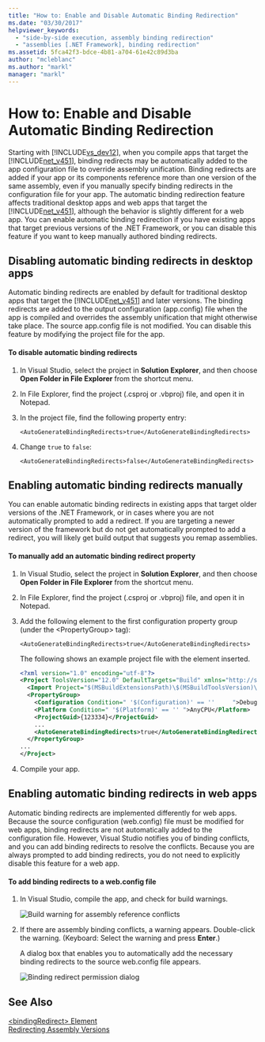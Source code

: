 ```yaml
---
title: "How to: Enable and Disable Automatic Binding Redirection"
ms.date: "03/30/2017"
helpviewer_keywords: 
  - "side-by-side execution, assembly binding redirection"
  - "assemblies [.NET Framework], binding redirection"
ms.assetid: 5fca42f3-bdce-4b81-a704-61e42c89d3ba
author: "mcleblanc"
ms.author: "markl"
manager: "markl"
---
```

# How to: Enable and Disable Automatic Binding Redirection
Starting with [!INCLUDE[vs_dev12](../../../includes/vs-dev12-md.md)], when you compile apps that target the [!INCLUDE[net_v451](../../../includes/net-v451-md.md)], binding redirects may be automatically added to the app configuration file to override assembly unification. Binding redirects are added if your app or its components reference more than one version of the same assembly, even if you manually specify binding redirects in the configuration file for your app. The automatic binding redirection feature affects traditional desktop apps and web apps that target the [!INCLUDE[net_v451](../../../includes/net-v451-md.md)], although the behavior is slightly different for a web app. You can enable automatic binding redirection if you have existing apps that target previous versions of the .NET Framework, or you can disable this feature if you want to keep manually authored binding redirects.  
  
## Disabling automatic binding redirects in desktop apps  
 Automatic binding redirects are enabled by default for traditional desktop apps that target the [!INCLUDE[net_v451](../../../includes/net-v451-md.md)] and later versions. The binding redirects are added to the output configuration (app.config) file when the app is compiled and overrides the assembly unification that might otherwise take place. The source app.config file is not modified. You can disable this feature by modifying the project file for the app.  
  
#### To disable automatic binding redirects  
  
1. In Visual Studio, select the project in **Solution Explorer**, and then choose **Open Folder in File Explorer** from the shortcut menu.  
  
2. In File Explorer, find the project (.csproj or .vbproj) file, and open it in Notepad.  
  
3. In the project file, find the following property entry:  
  
    `<AutoGenerateBindingRedirects>true</AutoGenerateBindingRedirects>`  
  
4. Change `true` to `false`:  
  
    `<AutoGenerateBindingRedirects>false</AutoGenerateBindingRedirects>`  
  
## Enabling automatic binding redirects manually  
 You can enable automatic binding redirects in existing apps that target older versions of the .NET Framework, or in cases where you are not automatically prompted to add a redirect. If you are targeting a newer version of the framework but do not get automatically prompted to add a redirect, you will likely get   build output that suggests you remap assemblies.  
  
#### To manually add an automatic binding redirect property  
  
1. In Visual Studio, select the project in **Solution Explorer**, and then choose **Open Folder in File Explorer** from the shortcut menu.  
  
2. In File Explorer, find the project (.csproj or .vbproj) file, and open it in Notepad.  
  
3. Add the following element to the first configuration property group (under the \<PropertyGroup> tag):  
  
    `<AutoGenerateBindingRedirects>true</AutoGenerateBindingRedirects>`  
  
    The following shows an example project file with the element inserted.  
  
   ```xml  
   <?xml version="1.0" encoding="utf-8"?>  
   <Project ToolsVersion="12.0" DefaultTargets="Build" xmlns="http://schemas.microsoft.com/developer/msbuild/2003">  
     <Import Project="$(MSBuildExtensionsPath)\$(MSBuildToolsVersion)\Microsoft.Common.props" Condition="Exists('$(MSBuildExtensionsPath)\$(MSBuildToolsVersion)\Microsoft.Common.props')" />  
     <PropertyGroup>  
       <Configuration Condition=" '$(Configuration)' == ''     ">Debug</Configuration>  
       <Platform Condition=" '$(Platform)' == '' ">AnyCPU</Platform>  
       <ProjectGuid>{123334}</ProjectGuid>  
       ...  
       <AutoGenerateBindingRedirects>true</AutoGenerateBindingRedirects>  
     </PropertyGroup>  
   ...  
   </Project>  
   ```  
  
4. Compile your app.  
  
## Enabling automatic binding redirects in web apps  
 Automatic binding redirects are implemented differently for web apps. Because the source configuration (web.config) file must be modified for web apps, binding redirects are not automatically added to the configuration file. However, Visual Studio notifies you of binding conflicts, and you can add binding redirects to resolve the conflicts. Because you are always prompted to add binding redirects, you do not need to explicitly disable this feature for a web app.  
  
#### To add binding redirects to a web.config file  
  
1. In Visual Studio, compile the app, and check for build warnings.  
  
    ![Build warning for assembly reference conflicts](../../../docs/framework/configure-apps/media/clr-assemblyrefwarning.png "CLR_AssemblyRefWarning")  
  
2. If there are assembly binding conflicts, a warning appears. Double-click the warning. (Keyboard: Select the warning and press **Enter**.)  
  
    A dialog box that enables you to automatically add the necessary binding redirects to the source web.config file appears.  
  
    ![Binding redirect permission dialog](../../../docs/framework/configure-apps/media/clr-addbindingredirect.png "CLR_AddBindingRedirect")  
  
## See Also  
 [\<bindingRedirect> Element](../../../docs/framework/configure-apps/file-schema/runtime/bindingredirect-element.md)  
 [Redirecting Assembly Versions](../../../docs/framework/configure-apps/redirect-assembly-versions.md)
